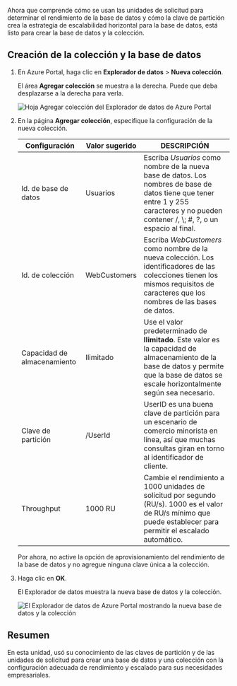 Ahora que comprende cómo se usan las unidades de solicitud para determinar el rendimiento de la base de datos y cómo la clave de partición crea la estrategia de escalabilidad horizontal para la base de datos, está listo para crear la base de datos y la colección.

## <a name="creating-your-database-and-collection"></a>Creación de la colección y la base de datos

1. En Azure Portal, haga clic en **Explorador de datos** > **Nueva colección**.
    
    El área **Agregar colección** se muestra a la derecha. Puede que deba desplazarse a la derecha para verla.

    ![Hoja Agregar colección del Explorador de datos de Azure Portal](../media/5-create-a-database-and-collection/azure-cosmosdb-data-explorer.png)

2. En la página **Agregar colección**, especifique la configuración de la nueva colección.

    Configuración|Valor sugerido|DESCRIPCIÓN
    ---|---|---
    Id. de base de datos|Usuarios|Escriba *Usuarios* como nombre de la nueva base de datos. Los nombres de base de datos tiene que tener entre 1 y 255 caracteres y no pueden contener /, \\; #, ?, o un espacio al final.
    Id. de colección|WebCustomers|Escriba *WebCustomers* como nombre de la nueva colección. Los identificadores de las colecciones tienen los mismos requisitos de caracteres que los nombres de las bases de datos.
    Capacidad de almacenamiento| Ilimitado |Use el valor predeterminado de **Ilimitado**. Este valor es la capacidad de almacenamiento de la base de datos y permite que la base de datos se escale horizontalmente según sea necesario.
    Clave de partición|/UserId|UserID es una buena clave de partición para un escenario de comercio minorista en línea, así que muchas consultas giran en torno al identificador de cliente.
    Throughput|1000 RU|Cambie el rendimiento a 1000 unidades de solicitud por segundo (RU/s). 1000 es el valor de RU/s mínimo que puede establecer para permitir el escalado automático.
    
    Por ahora, no active la opción de aprovisionamiento del rendimiento de la base de datos y no agregue ninguna clave única a la colección. 
    
3. Haga clic en **OK**.

    El Explorador de datos muestra la nueva base de datos y la colección.

    ![El Explorador de datos de Azure Portal mostrando la nueva base de datos y la colección](../media/5-create-a-database-and-collection/azure-cosmos-db-new-collection.png)

## <a name="summary"></a>Resumen

En esta unidad, usó su conocimiento de las claves de partición y de las unidades de solicitud para crear una base de datos y una colección con la configuración adecuada de rendimiento y escalado para sus necesidades empresariales.